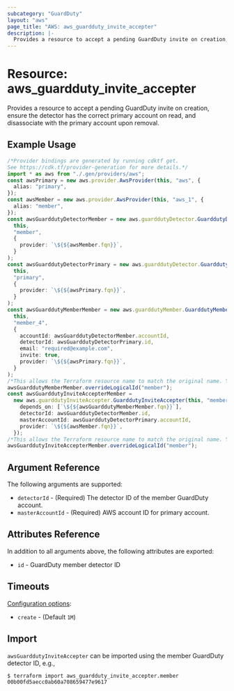 ```yaml
---
subcategory: "GuardDuty"
layout: "aws"
page_title: "AWS: aws_guardduty_invite_accepter"
description: |-
  Provides a resource to accept a pending GuardDuty invite on creation, ensure the detector has the correct primary account on read, and disassociate with the primary account upon removal.
---
```


# Resource: aws\_guardduty\_invite\_accepter

Provides a resource to accept a pending GuardDuty invite on creation, ensure the detector has the correct primary account on read, and disassociate with the primary account upon removal.

## Example Usage

```typescript
/*Provider bindings are generated by running cdktf get.
See https://cdk.tf/provider-generation for more details.*/
import * as aws from "./.gen/providers/aws";
const awsPrimary = new aws.provider.AwsProvider(this, "aws", {
  alias: "primary",
});
const awsMember = new aws.provider.AwsProvider(this, "aws_1", {
  alias: "member",
});
const awsGuarddutyDetectorMember = new aws.guarddutyDetector.GuarddutyDetector(
  this,
  "member",
  {
    provider: `\${${awsMember.fqn}}`,
  }
);
const awsGuarddutyDetectorPrimary = new aws.guarddutyDetector.GuarddutyDetector(
  this,
  "primary",
  {
    provider: `\${${awsPrimary.fqn}}`,
  }
);
const awsGuarddutyMemberMember = new aws.guarddutyMember.GuarddutyMember(
  this,
  "member_4",
  {
    accountId: awsGuarddutyDetectorMember.accountId,
    detectorId: awsGuarddutyDetectorPrimary.id,
    email: "required@example.com",
    invite: true,
    provider: `\${${awsPrimary.fqn}}`,
  }
);
/*This allows the Terraform resource name to match the original name. You can remove the call if you don't need them to match.*/
awsGuarddutyMemberMember.overrideLogicalId("member");
const awsGuarddutyInviteAccepterMember =
  new aws.guarddutyInviteAccepter.GuarddutyInviteAccepter(this, "member_5", {
    depends_on: [`\${${awsGuarddutyMemberMember.fqn}}`],
    detectorId: awsGuarddutyDetectorMember.id,
    masterAccountId: awsGuarddutyDetectorPrimary.accountId,
    provider: `\${${awsMember.fqn}}`,
  });
/*This allows the Terraform resource name to match the original name. You can remove the call if you don't need them to match.*/
awsGuarddutyInviteAccepterMember.overrideLogicalId("member");

```

## Argument Reference

The following arguments are supported:

* `detectorId` - (Required) The detector ID of the member GuardDuty account.
* `masterAccountId` - (Required) AWS account ID for primary account.

## Attributes Reference

In addition to all arguments above, the following attributes are exported:

* `id` - GuardDuty member detector ID

## Timeouts

[Configuration options](https://developer.hashicorp.com/terraform/language/resources/syntax#operation-timeouts):

* `create` - (Default `1M`)

## Import

`awsGuarddutyInviteAccepter` can be imported using the member GuardDuty detector ID, e.g.,

```console
$ terraform import aws_guardduty_invite_accepter.member 00b00fd5aecc0ab60a708659477e9617
```
